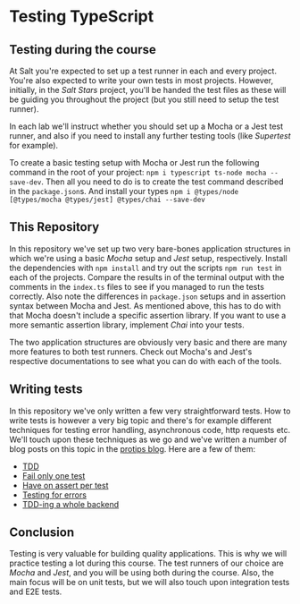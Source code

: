 # Testing TypeScript

## Testing during the course

At Salt you're expected to set up a test runner in each and every project. You're also expected to write your own tests in most projects. However, initially, in the _Salt Stars_ project, you'll be handed the test files as these will be guiding you throughout the project (but you still need to setup the test runner).

In each lab we'll instruct whether you should set up a Mocha or a Jest test runner, and also if you need to install any further testing tools (like _Supertest_ for example).

To create a basic testing setup with Mocha or Jest run the following command in the root of your project: `npm i typescript ts-node mocha --save-dev`. Then all you need to do is to create the test command described in the `package.json`s. And install your types `npm i @types/node [@types/mocha @types/jest] @types/chai --save-dev`

## This Repository

In this repository we've set up two very bare-bones application structures in which we're using a basic _Mocha_ setup and _Jest_ setup, respectively. Install the dependencies with `npm install` and try out the scripts `npm run test` in each of the projects. Compare the results in of the terminal output with the comments in the `index.ts` files to see if you managed to run the tests correctly. Also note the differences in `package.json` setups and in assertion syntax between Mocha and Jest. As mentioned above, this has to do with that Mocha doesn't include a specific assertion library. If you want to use a more semantic assertion library, implement _Chai_ into your tests.

The two application structures are obviously very basic and there are many more features to both test runners. Check out Mocha's and Jest's respective documentations to see what you can do with each of the tools.

## Writing tests

In this repository we've only written a few very straightforward tests. How to write tests is however a very big topic and there's for example different techniques for testing error handling, asynchronous code, http requests etc. We'll touch upon these techniques as we go and we've written a number of blog posts on this topic in the [protips blog](https://appliedtechnology.github.io/protips/). Here are a few of them:

- [TDD](https://appliedtechnology.github.io/protips/tdd)
- [Fail only one test](https://appliedtechnology.github.io/protips/failOnlyOneTest)
- [Have on assert per test](https://appliedtechnology.github.io/protips/oneAssertPerTest)
- [Testing for errors](https://appliedtechnology.github.io/protips/testingErrors)
- [TDD-ing a whole backend](https://appliedtechnology.github.io/protips/tddAllTheWay)

## Conclusion

Testing is very valuable for building quality applications. This is why we will practice testing a lot during this course. The test runners of our choice are _Mocha_ and _Jest_, and you will be using both during the course. Also, the main focus will be on unit tests, but we will also touch upon integration tests and E2E tests.
